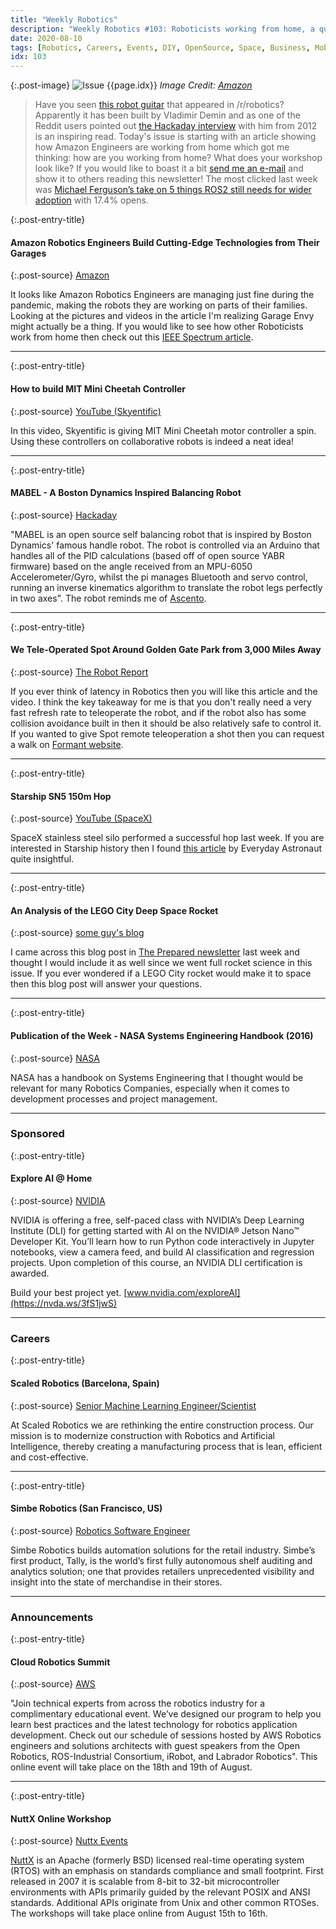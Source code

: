 ```yaml
---
title: "Weekly Robotics"
description: "Weekly Robotics #103: Roboticists working from home, a quadruped motor controller to be repurposed for collaborative robots, a DIY balancing robot, teleoperating Spot from 3k miles away and more! "
date: 2020-08-10
tags: [Robotics, Careers, Events, DIY, OpenSource, Space, Business, MobileRobots]
idx: 103
---
```


{:.post-image}
![Issue {{page.idx}}](/img/headers/{{page.idx}}.jpg "Issue {{page.idx}}")
*Image Credit: [Amazon](https://blog.aboutamazon.com/innovation/amazon-robotics-engineers-build-cutting-edge-technologies-from-their-garages)*

> Have you seen [this robot guitar](https://www.reddit.com/r/robotics/comments/i67px2/guitar_robot_2020/) that appeared in /r/robotics? Apparently it has been built by Vladimir Demin and as one of the Reddit users pointed out [the Hackaday interview](https://hackaday.com/2012/05/25/interview-vladimir-denin-the-creator-of-the-player-guitar/) with him from 2012 is an inspiring read. Today's issue is starting with an article showing how Amazon Engineers are working from home which got me thinking: how are you working from home? What does your workshop look like? If you would like to boast it a bit [send me an e-mail](mailto:mat@weeklyrobotics.com) and show it to others reading this newsletter! The most clicked last week was [Michael Ferguson’s take on 5 things ROS2 still needs for wider adoption](https://www.robotandchisel.com/2020/07/29/five-things-ros2/) with 17.4% opens.

{:.post-entry-title}
#### Amazon Robotics Engineers Build Cutting-Edge Technologies from Their Garages

{:.post-source}
[Amazon](https://blog.aboutamazon.com/innovation/amazon-robotics-engineers-build-cutting-edge-technologies-from-their-garages)

It looks like Amazon Robotics Engineers are managing just fine during the pandemic, making the robots they are working on parts of their families. Looking at the pictures and videos in the article I'm realizing Garage Envy might actually be a thing. If you would like to see how other Roboticists work from home then check out this [IEEE Spectrum article](https://spectrum.ieee.org/automaton/robotics/home-robots/how-roboticists-and-robots-have-been-working-from-home).

----

{:.post-entry-title}
#### How to build MIT Mini Cheetah Controller

{:.post-source}
[YouTube (Skyentific)](https://youtu.be/WKRLlthr9kY)

In this video, Skyentific is giving MIT Mini Cheetah motor controller a spin. Using these controllers on collaborative robots is indeed a neat idea!

----

{:.post-entry-title}
#### MABEL - A Boston Dynamics Inspired Balancing Robot

{:.post-source}
[Hackaday](https://hackaday.io/project/174129-mabel-a-boston-dynamics-inspired-balancing-robot)

"MABEL is an open source self balancing robot that is inspired by Boston Dynamics' famous handle robot. The robot is controlled via an Arduino that handles all of the PID calculations (based off of open source YABR firmware) based on the angle received from an MPU-6050 Accelerometer/Gyro, whilst the pi manages Bluetooth and servo control, running an inverse kinematics algorithm to translate the robot legs perfectly in two axes". The robot reminds me of [Ascento](https://www.ascento.ethz.ch/).

----

{:.post-entry-title}
#### We Tele-Operated Spot Around Golden Gate Park from 3,000 Miles Away

{:.post-source}
[The Robot Report](https://www.therobotreport.com/tele-operating-spot-robot-golden-gate-park/)

If you ever think of latency in Robotics then you will like this article and the video. I think the key takeaway for me is that you don't really need a very fast refresh rate to teleoperate the robot, and if the robot also has some collision avoidance built in then it should be also relatively safe to control it. If you wanted to give Spot remote teleoperation a shot then you can request a walk on [Formant website](https://formant.io/events/walk-with-spot/).

----

{:.post-entry-title}
#### Starship SN5 150m Hop

{:.post-source}
[YouTube (SpaceX)](https://youtu.be/s1HA9LlFNM0)

SpaceX stainless steel silo performed a successful hop last week. If you are interested in Starship history then I found [this article](https://everydayastronaut.com/starship-sn-5-150-meter-hop/) by Everyday Astronaut quite insightful.

----

{:.post-entry-title}
#### An Analysis of the LEGO City Deep Space Rocket

{:.post-source}
[some guy's blog](http://h313.info/blog/aerospace/2020/05/09/an-analysis-of-the-lego-city-deep-space-rocket.html)

I came across this blog post in [The Prepared newsletter](https://theprepared.org/) last week and thought I would include it as well since we went full rocket science in this issue. If you ever wondered if a LEGO City rocket would make it to space then this blog post will answer your questions.

----

{:.post-entry-title}
#### Publication of the Week - NASA Systems Engineering Handbook (2016)

{:.post-source}
[NASA](https://www.nasa.gov/connect/ebooks/nasa-systems-engineering-handbook)

NASA has a handbook on Systems Engineering that I thought would be relevant for many Robotics Companies, especially when it comes to development processes and project management.

----

### Sponsored

{:.post-entry-title}
#### Explore AI @ Home

{:.post-source}
[NVIDIA](https://nvda.ws/3fS1jwS)

NVIDIA is offering a free, self-paced class with NVIDIA’s Deep Learning Institute (DLI) for getting started with AI on the NVIDIA® Jetson Nano™ Developer Kit. You’ll learn how to run Python code interactively in Jupyter notebooks, view a camera feed, and build AI classification and regression projects. Upon completion of this course, an NVIDIA DLI certification is awarded.

Build your best project yet. [www.nvidia.com/exploreAI](https://nvda.ws/3fS1jwS)


----

### Careers

{:.post-entry-title}
#### Scaled Robotics (Barcelona, Spain)

{:.post-source}
[Senior Machine Learning Engineer/Scientist](https://www.scaledrobotics.com/senior-machine-learning)

At Scaled Robotics we are rethinking the entire construction process. Our mission is to modernize construction with Robotics and Artificial Intelligence, thereby creating a manufacturing process that is lean, efficient and cost-effective.

----

{:.post-entry-title}
#### Simbe Robotics (San Francisco, US)

{:.post-source}
[Robotics Software Engineer](https://www.simberobotics.com/about/careers/apply?gh_jid=4001339003)

Simbe Robotics builds automation solutions for the retail industry. Simbe’s first product, Tally, is the world’s first fully autonomous shelf auditing and analytics solution; one that provides retailers unprecedented visibility and insight into the state of merchandise in their stores.

----

### Announcements

{:.post-entry-title}
#### Cloud Robotics Summit

{:.post-source}
[AWS](https://pages.awscloud.com/Cloud-Robotics-Summit.html)

"Join technical experts from across the robotics industry for a complimentary educational event. We’ve designed our program to help you learn best practices and the latest technology for robotics application development. Check out our schedule of sessions hosted by AWS Robotics engineers and solutions architects with guest speakers from the Open Robotics, ROS-Industrial Consortium, iRobot, and Labrador Robotics". This online event will take place on the 18th and 19th of August.

----

{:.post-entry-title}
#### NuttX Online Workshop

{:.post-source}
[Nuttx Events](https://nuttx.events/)

[NuttX](https://nuttx.apache.org/) is an Apache (formerly BSD) licensed real-time operating system (RTOS) with an emphasis on standards compliance and small footprint. First released in 2007 it is scalable from 8-bit to 32-bit microcontroller environments with APIs primarily guided by the relevant POSIX and ANSI standards. Additional APIs originate from Unix and other common RTOSes. The workshops will take place online from August 15th to 16th.
